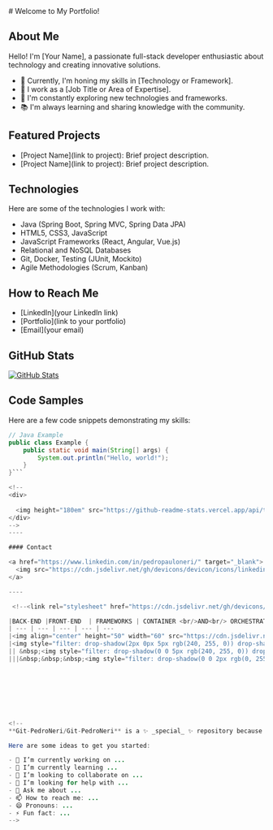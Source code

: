 <link rel="stylesheet" href="https://cdn.jsdelivr.net/gh/devicons/devicon@v2.12.0/devicon.min.css">
# Welcome to My Portfolio!

## About Me
Hello! I'm [Your Name], a passionate full-stack developer enthusiastic about technology and creating innovative solutions.

- 🌱 Currently, I'm honing my skills in [Technology or Framework].
- 💼 I work as a [Job Title or Area of Expertise].
- 🔭 I'm constantly exploring new technologies and frameworks.
- 📚 I'm always learning and sharing knowledge with the community.

## Featured Projects
- [Project Name](link to project): Brief project description.
- [Project Name](link to project): Brief project description.

## Technologies
Here are some of the technologies I work with:
- Java (Spring Boot, Spring MVC, Spring Data JPA)
- HTML5, CSS3, JavaScript
- JavaScript Frameworks (React, Angular, Vue.js)
- Relational and NoSQL Databases
- Git, Docker, Testing (JUnit, Mockito)
- Agile Methodologies (Scrum, Kanban)

## How to Reach Me
- [LinkedIn](your LinkedIn link)
- [Portfolio](link to your portfolio)
- [Email](your email)

## GitHub Stats
[![GitHub Stats](https://github-readme-stats.vercel.app/api?username=your_username&show_icons=true&theme=radical)](https://github.com/anuraghazra/github-readme-stats)

## Code Samples
Here are a few code snippets demonstrating my skills:

```java
// Java Example
public class Example {
    public static void main(String[] args) {
        System.out.println("Hello, world!");
    }
}```

<!--
<div>
 
  <img height="180em" src="https://github-readme-stats.vercel.app/api/top-langs/?username=Git-PedroNeri&layout=compact&langs_count=16&theme=dracula"/>
</div>
-->
----

#### Contact

<a href="https://www.linkedin.com/in/pedropauloneri/" target="_blank">
  <img src="https://cdn.jsdelivr.net/gh/devicons/devicon/icons/linkedin/linkedin-original.svg" align="center" heigth="50" width="60">
</a>

----

 <!--<link rel="stylesheet" href="https://cdn.jsdelivr.net/gh/devicons/devicon@v2.15.1/devicon.min.css"> -->

|BACK-END |FRONT-END  | FRAMEWORKS | CONTAINER <br/>AND<br/> ORCHESTRATORS | Game Engines
| --- | --- | --- | --- | ---
|<img align="center" height="50" width="60" src="https://cdn.jsdelivr.net/gh/devicons/devicon/icons/java/java-original.svg" alt="Java icon">  | &nbsp;<img style="filter: drop-shadow(0 0 5px rgb(255, 153, 0)) drop-shadow( 0 1px 1px black);" align="center" height="50" width="60" src="https://cdn.jsdelivr.net/gh/devicons/devicon/icons/html5/html5-original.svg" alt="HTML icon"> | &nbsp;&nbsp;&nbsp;<img style="filter: drop-shadow(0 0 2px rgb(25, 255, 255)) drop-shadow( 0 1px 3px black);" align="center" heigth="50" width="60" src="https://cdn.jsdelivr.net/gh/devicons/devicon/icons/spring/spring-original.svg" alt="Springboot icon">| &nbsp;<img style="filter: drop-shadow(0 0 2px rgb(0, 162, 255)) drop-shadow( 0 1px 1px black); " align="center" heigth="50" width="60" src="https://cdn.jsdelivr.net/gh/devicons/devicon/icons/docker/docker-plain-wordmark.svg" alt="Docker icon">|<img align="center" heigth="50" width="60" src="https://www.vectorlogo.zone/logos/unity3d/unity3d-icon.svg"> | [comment]: <> (Primeira linha-----------------------------------------------------------------------------------------)
|<img style="filter: drop-shadow(2px 0px 5px rgb(240, 255, 0)) drop-shadow( 0px 2px 5px rgb(0, 140, 255));" align="center" heigth="50" width="60" src="https://cdn.jsdelivr.net/gh/devicons/devicon/icons/python/python-original.svg" alt="Python icon"> |&nbsp;<img  style="filter: drop-shadow(0 0 5px rgb(0, 140, 255)) drop-shadow( 0 1px 1px black);" align="center" heigth="50" width="60" src="https://cdn.jsdelivr.net/gh/devicons/devicon/icons/css3/css3-original.svg" alt="CSS3 icon">| &nbsp;&nbsp;&nbsp;<img style="filter: drop-shadow(0 0 2px rgb(25, 255, 255)) drop-shadow( 0 1px 1px black);" align="center" heigth="50" width="60" src="https://cdn.jsdelivr.net/gh/devicons/devicon/icons/react/react-original.svg" alt="React">| <img style="filter: drop-shadow(0 0 2px rgb(0, 110, 255)) drop-shadow( 0 1px 1px black); " align="center" heigth="50" width="60" src="https://cdn.jsdelivr.net/gh/devicons/devicon/icons/kubernetes/kubernetes-plain-wordmark.svg"> || [comment]: <> (Segunda linha----------------------------------------------------------------------------------------------------------------------------------)
|| &nbsp;<img style="filter: drop-shadow(0 0 5px rgb(240, 255, 0)) drop-shadow( 0 1px 1px black);"  align="center" height="50" width="60" src="https://cdn.jsdelivr.net/gh/devicons/devicon/icons/javascript/javascript-original.svg" alt="JavaScript icon">|&nbsp;&nbsp;&nbsp;<div style="position:relative;background-color: rgb(1,1,1,1); width: 60px; height: 60px" align="center"><img style="position: absolute; right:0; " heigth="50" width="60" src="https://cdn.jsdelivr.net/gh/devicons/devicon/icons/flask/flask-original-wordmark.svg" alt ="Flask icon"></div> | ||[comment]: <> (Terceira linha--------------------------------------------------------------------------------------------------------------------------)
|||&nbsp;&nbsp;&nbsp;<img style="filter: drop-shadow(0 0 2px rgb(0, 255, 76)) drop-shadow( 0 1px 1px black);" align="center" heigth="50" width="60" src="https://cdn.jsdelivr.net/gh/devicons/devicon/icons/nodejs/nodejs-original-wordmark.svg">  








<!--
**Git-PedroNeri/Git-PedroNeri** is a ✨ _special_ ✨ repository because its `README.md` (this file) appears on your GitHub profile.

Here are some ideas to get you started:

- 🔭 I’m currently working on ...
- 🌱 I’m currently learning ...
- 👯 I’m looking to collaborate on ...
- 🤔 I’m looking for help with ...
- 💬 Ask me about ...
- 📫 How to reach me: ...
- 😄 Pronouns: ...
- ⚡ Fun fact: ...
-->
